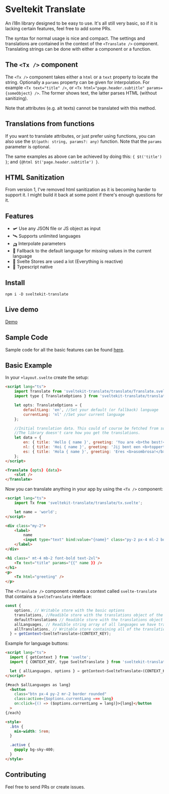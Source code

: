 # Sveltekit Translate

An i18n library designed to be easy to use. It's all still very basic, so if it is lacking certain features, feel free to add some PRs.

The syntax for normal usage is nice and compact. The settings and translations are contained in the context of the `<Translate />` component. Translating strings can be done with either a component or a function.

## The `<Tx />` component

The `<Tx />` component takes either a `html` or a `text` property to locate the string. Optionally a `params` property can be given for interpolation. For example `<Tx text="title" />`, or `<Tx html="page.header.subtitle" params={someObject} />`. The former shows text, the latter parses HTML (without sanitizing).

Note that attributes (e.g. alt texts) cannot be translated with this method.

## Translations from functions

If you want to translate attributes, or just prefer using functions, you can also use the `$t(path: string, params?: any)` function. Note that the `params` parameter is optional.

The same examples as above can be achieved by doing this: `{ $t('title') }`; and `{@html $t('page.header.subtitle') }`.

## HTML Sanitization

From version 1, I've removed html sanitization as it is becoming harder to support it. I might build it back at some point if there's enough questions for it.

## Features

- 🛩️ Use any JSON file or JS object as input
- 🛰️ Supports unlimited languages
- 🛺 Interpolate parameters
- 🐒 Fallback to the default language for missing values in the current language
- 🚀 Svelte Stores are used a lot (Everything is reactive)
- 🦄 Typescript native

## Install

```
npm i -D sveltekit-translate
```

## Live demo

[Demo](https://sveltekit-translate.vercel.app/)

## Sample Code

Sample code for all the basic features can be found [here](https://github.com/c00/svelte-translate/tree/main/src/lib/demos).

## Basic Example

In your `+layout.svelte` create the setup:

```html
<script lang="ts">
	import Translate from 'sveltekit-translate/translate/Translate.svelte';
	import type { TranslateOptions } from 'sveltekit-translate/translate/translateStore';

	let opts: TranslateOptions = {
		defaultLang: 'en', //Set your default (or fallback) language
		currentLang: 'nl' //Set your current language
	};

	//Initial translation data. This could of course be fetched from somewhhere.
	//The library doesn't care how you get the translations.
	let data = {
		en: { title: 'Hello { name }', greeting: 'You are <b>the best!</b>' },
		nl: { title: 'Hoi { name }', greeting: 'Jij bent een <b>toppertje!</b>' },
		es: { title: 'Hola { name }', greeting: 'Eres <b>asombrosa!</b>' }
	};
</script>

<Translate {opts} {data}>
	<slot />
</Translate>
```

Now you can translate anything in your app by using the `<Tx />` component:

```html
<script lang="ts">
	import Tx from 'sveltekit-translate/translate/tx.svelte';

	let name = 'world';
</script>

<div class="my-2">
	<label>
		name
		<input type="text" bind:value="{name}" class="py-2 px-4 ml-2 border rounded" />
	</label>
</div>

<h1 class=" mt-4 mb-2 font-bold text-2xl">
	<Tx text="title" params="{{" name }} />
</h1>
<p>
	<Tx html="greeting" />
</p>
```

The `<Translate />` component creates a context called `svelte-translate` that contains a `SvelteTranslate` interface:

```ts
const {
    options, // Writable store with the basic options
    translations, //Readible store with the translations object of the current language.
    defaultTranslations // Readible store with the translations object of the default language.
    allLanguages, // Readible string array of all languages we have translations for
    allTranslations, // Writable store containing all of the translations. Also container a convenience method `setLang()` to set or update an existing language.
  } = getContext<SvelteTranslate>(CONTEXT_KEY);
```

Example for language buttons:

```html
<script lang="ts">
  import { getContext } from 'svelte';
  import { CONTEXT_KEY, type SvelteTranslate } from 'sveltekit-translate/translate/translateStore';

  let { allLanguages, options } = getContext<SvelteTranslate>(CONTEXT_KEY);
</script>

{#each $allLanguages as lang}
  <button
    class="btn px-4 py-2 mr-2 border rounded"
    class:active={$options.currentLang === lang}
    on:click={() => ($options.currentLang = lang)}>{lang}</button
  >
{/each}

<style>
  .btn {
    min-width: 5rem;
  }

  .active {
    @apply bg-sky-400;
  }
</style>

```

## Contributing

Feel free to send PRs or create issues.
